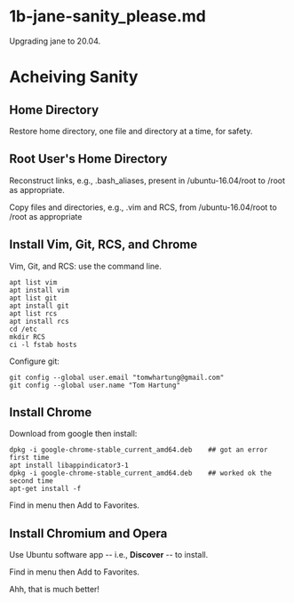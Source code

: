 
# 1b-jane-sanity_please.md

Upgrading jane to 20.04.

# Acheiving Sanity

## Home Directory

Restore home directory, one file and directory at a time, for safety.

## Root User's Home Directory

Reconstruct links, e.g., .bash_aliases, present in /ubuntu-16.04/root to /root as appropriate.

Copy files and directories, e.g., .vim and RCS, from /ubuntu-16.04/root to /root as appropriate

## Install Vim, Git, RCS, and Chrome

Vim, Git, and RCS: use the command line.

```
apt list vim
apt install vim
apt list git
apt install git
apt list rcs
apt install rcs
cd /etc
mkdir RCS
ci -l fstab hosts
```

Configure git:

```
git config --global user.email "tomwhartung@gmail.com"
git config --global user.name "Tom Hartung"
```

## Install Chrome

Download from google then install:

```
dpkg -i google-chrome-stable_current_amd64.deb    ## got an error first time
apt install libappindicator3-1
dpkg -i google-chrome-stable_current_amd64.deb    ## worked ok the second time
apt-get install -f
```

Find in menu then Add to Favorites.

## Install Chromium and Opera

Use Ubuntu software app -- i.e., **Discover** -- to install.

Find in menu then Add to Favorites.

Ahh, that is much better!

